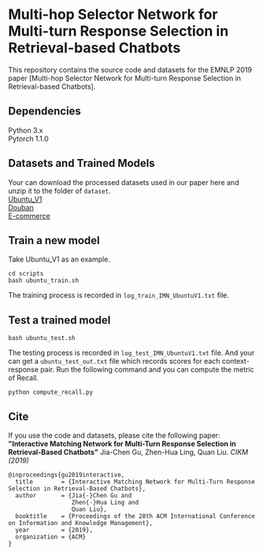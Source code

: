 # Multi-hop Selector Network for Multi-turn Response Selection in Retrieval-based Chatbots
This repository contains the source code and datasets for the EMNLP 2019 paper [Multi-hop Selector Network for Multi-turn Response Selection in Retrieval-based Chatbots]. <br>


## Dependencies
Python 3.x <br>
Pytorch 1.1.0

## Datasets and Trained Models
Your can download the processed datasets used in our paper here and unzip it to the folder of ```dataset```. <br>
[Ubuntu_V1](https://drive.google.com/open?id=1-rNv34hLoZr300JF3v7nuLswM7GRqeNc) <br>
[Douban](https://drive.google.com/open?id=1Cwt5BC_WDr1N_-TYaOMSHuOXLKAxXoMQ) <br>
[E-commerce](https://drive.google.com/open?id=1vy2bcTCLm1Dzsdvh0cvPIw0XzrTK06us)

## Train a new model
Take Ubuntu_V1 as an example.
```
cd scripts
bash ubuntu_train.sh
```
The training process is recorded in ```log_train_IMN_UbuntuV1.txt``` file.

## Test a trained model
```
bash ubuntu_test.sh
```
The testing process is recorded in ```log_test_IMN_UbuntuV1.txt``` file. And your can get a ```ubuntu_test_out.txt``` file which records scores for each context-response pair. Run the following command and you can compute the metric of Recall.
```
python compute_recall.py
```

## Cite
If you use the code and datasets, please cite the following paper:
**"Interactive Matching Network for Multi-Turn Response Selection in Retrieval-Based Chatbots"**
Jia-Chen Gu, Zhen-Hua Ling, Quan Liu. _CIKM (2019)_

```
@inproceedings{gu2019interactive,
  title        = {Interactive Matching Network for Multi-Turn Response Selection in Retrieval-Based Chatbots},
  author       = {Jia{-}Chen Gu and
                  Zhen{-}Hua Ling and
                  Quan Liu},
  booktitle    = {Proceedings of the 28th ACM International Conference on Information and Knowledge Management},
  year         = {2019},
  organization = {ACM}
}
```
